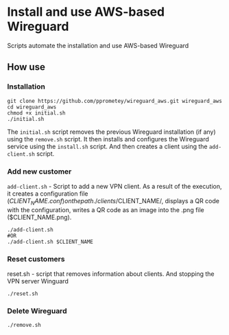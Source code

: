 # Install and use AWS-based Wireguard
Scripts automate the installation and use AWS-based Wireguard

## How use

### Installation
```
git clone https://github.com/pprometey/wireguard_aws.git wireguard_aws
cd wireguard_aws
chmod +x initial.sh
./initial.sh
```

The `initial.sh` script removes the previous Wireguard installation (if any) using the `remove.sh` script. It then installs and configures the Wireguard service using the `install.sh` script. And then creates a client using the `add-client.sh` script.

### Add new customer
`add-client.sh` - Script to add a new VPN client. As a result of the execution, it creates a configuration file ($CLIENT_NAME.conf) on the path ./clients/$CLIENT_NAME/, displays a QR code with the configuration, writes a QR code as an image into the .png file ($CLIENT_NAME.png).

```
./add-client.sh
#OR
./add-client.sh $CLIENT_NAME
```

### Reset customers
reset.sh - script that removes information about clients. And stopping the VPN server Winguard
```
./reset.sh
```

### Delete Wireguard
```
./remove.sh
```
